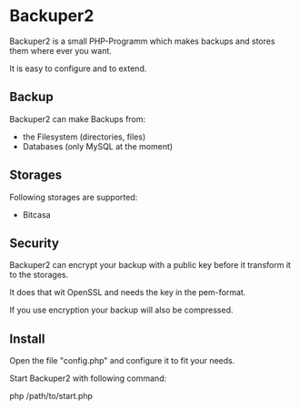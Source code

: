 # Backuper2
Backuper2 is a small PHP-Programm which makes backups and stores them where ever you want.

It is easy to configure and to extend.

## Backup
Backuper2 can make Backups from:
- the Filesystem (directories, files)
- Databases (only MySQL at the moment)

## Storages
Following storages are supported:
- Bitcasa

## Security
Backuper2 can encrypt your backup with a public key before it transform it to the storages.

It does that wit OpenSSL and needs the key in the pem-format.

If you use encryption your backup will also be compressed.

## Install
Open the file "config.php" and configure it to fit your needs.

Start Backuper2 with following command:

 php /path/to/start.php